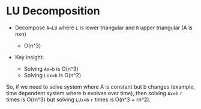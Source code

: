 # LU Decomposition

- Decompose `A=LU` where `L` is lower triangular and `R` upper triangular (A is nxn)
  - O(n^3)

- Key insight:
    - Solving `Ax=b` is O(n^3)
    - Solving `LUx=b` is O(n^2)

So, if we need to solve system where A is constant but b changes (example, time dependent system where b evolves over time),
then solving `Ax=b` `r` times is O(rn^3) but solving `LUx=b` `r` times is O(n^3 + rn^2).
